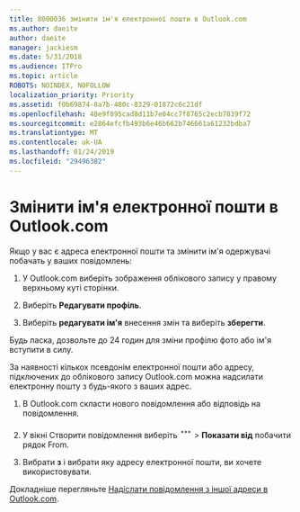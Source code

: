```yaml
---
title: 8000036 змінити ім'я електронної пошти в Outlook.com
ms.author: daeite
author: daeite
manager: jackiesm
ms.date: 5/31/2018
ms.audience: ITPro
ms.topic: article
ROBOTS: NOINDEX, NOFOLLOW
localization_priority: Priority
ms.assetid: f0b69874-8a7b-480c-8329-01872c6c21df
ms.openlocfilehash: 48e9f895cad8d11b7e04cc7f8765c2ecb7839f72
ms.sourcegitcommit: e2864efcfb493b6e46b662b746661a61232bdba7
ms.translationtype: MT
ms.contentlocale: uk-UA
ms.lasthandoff: 01/24/2019
ms.locfileid: "29496382"
---
```

# <a name="change-your-email-name-in-outlookcom"></a>Змінити ім'я електронної пошти в Outlook.com

Якщо у вас є адреса електронної пошти та змінити ім'я одержувачі побачать у ваших повідомлень:
  
1. У Outlook.com виберіть зображення облікового запису у правому верхньому куті сторінки.
    
2. Виберіть **Редагувати профіль**. 
    
3. Виберіть **редагувати ім'я** внесення змін та виберіть **зберегти**. 
    
Будь ласка, дозвольте до 24 годин для зміни профілю фото або ім'я вступити в силу.
  
За наявності кількох псевдонім електронної пошти або адресу, підключених до облікового запису Outlook.com можна надсилати електронну пошту з будь-якого з ваших адрес.
  
1. В Outlook.com скласти нового повідомлення або відповідь на повідомлення.
    
2. У вікні Створити повідомлення виберіть ![більш Група дій значок. ](media/b97ea7cd-eeb0-49c5-a564-7ca2d2e33909.png) \> **Показати від** побачити рядок From. 
    
3. Вибрати **з** і вибрати яку адресу електронної пошти, ви хочете використовувати. 
    
Докладніше перегляньте [Надіслати повідомлення з іншої адреси в Outlook.com](https://go.microsoft.com/fwlink/p/?linkid=2001701&amp;clcid=0x409).
  

